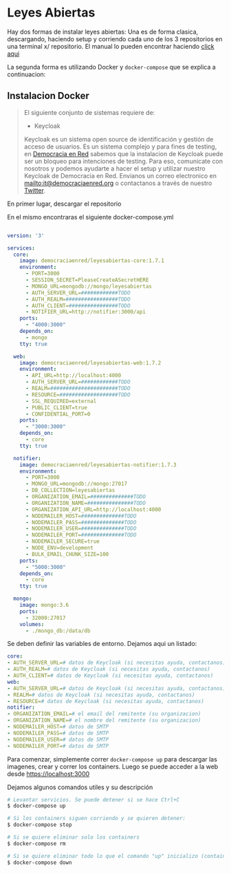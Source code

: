 # Leyes Abiertas 



Hay dos formas de instalar leyes abiertas: Una es de forma clasica, descargando, haciendo setup y corriendo cada uno de los 3 repositorios en una terminal x/ repositorio. El manual lo pueden encontrar haciendo [click aqui](/instalacion-clasica.md)

La segunda forma es utilizando Docker y `docker-compose` que se explica a continuacion:

## Instalacion Docker

> El siguiente conjunto de sistemas requiere de:
> - Keycloak
> 
> Keycloak es un sistema open source de identificación y gestión de acceso de usuarios. Es un sistema complejo y para fines de testing, en [Democracia en Red](https://democraciaenred.org) sabemos que la instalacion de Keycloak puede ser un bloqueo para intenciones de testing. Para eso, comunicate con nosotros y podemos ayudarte a hacer el setup y utilizar nuestro Keycloak de Democracia en Red. Envianos un correo electronico en [mailto:it@democraciaenred.org](it@democraciaenred.org) o contactanos a través de nuestro [Twitter](https://twitter.com/fundacionDER).

En primer lugar, descargar el repositorio

En el mismo encontraras el siguiente docker-compose.yml

```yaml

version: '3'

services:
  core:
    image: democraciaenred/leyesabiertas-core:1.7.1
    environment:
      - PORT=3000
      - SESSION_SECRET=PleaseCreateASecretHERE
      - MONGO_URL=mongodb://mongo/leyesabiertas
      - AUTH_SERVER_URL=############TODO
      - AUTH_REALM=#################TODO
      - AUTH_CLIENT=################TODO
      - NOTIFIER_URL=http://notifier:3000/api
    ports:
      - "4000:3000"
    depends_on:
      - mongo
    tty: true

  web:
    image: democraciaenred/leyesabiertas-web:1.7.2
    environment:
      - API_URL=http://localhost:4000
      - AUTH_SERVER_URL=############TODO
      - REALM=######################TODO
      - RESOURCE=###################TODO
      - SSL_REQUIRED=external
      - PUBLIC_CLIENT=true
      - CONFIDENTIAL_PORT=0
    ports:
      - "3000:3000"
    depends_on:
      - core
    tty: true

  notifier:
    image: democraciaenred/leyesabiertas-notifier:1.7.3
    environment:
      - PORT=3000
      - MONGO_URL=mongodb://mongo:27017
      - DB_COLLECTION=leyesabiertas
      - ORGANIZATION_EMAIL=##############TODO
      - ORGANIZATION_NAME=###############TODO
      - ORGANIZATION_API_URL=http://localhost:4000
      - NODEMAILER_HOST=##############TODO
      - NODEMAILER_PASS=##############TODO
      - NODEMAILER_USER=##############TODO
      - NODEMAILER_PORT=##############TODO
      - NODEMAILER_SECURE=true
      - NODE_ENV=development
      - BULK_EMAIL_CHUNK_SIZE=100
    ports:
      - "5000:3000"
    depends_on:
      - core
    tty: true

  mongo:
    image: mongo:3.6
    ports:
      - 32000:27017
    volumes:
      - ./mongo_db:/data/db
```

Se deben definir las variables de entorno. Dejamos aqui un listado:

```yaml
core:
- AUTH_SERVER_URL=# datos de Keycloak (si necesitas ayuda, contactanos)
- AUTH_REALM=# datos de Keycloak (si necesitas ayuda, contactanos)
- AUTH_CLIENT=# datos de Keycloak (si necesitas ayuda, contactanos)
web:
- AUTH_SERVER_URL=# datos de Keycloak (si necesitas ayuda, contactanos)
- REALM=# datos de Keycloak (si necesitas ayuda, contactanos)
- RESOURCE=# datos de Keycloak (si necesitas ayuda, contactanos)
notifier:
- ORGANIZATION_EMAIL=# el email del remitente (su organizacion)
- ORGANIZATION_NAME=# el nombre del remitente (su organizacion)
- NODEMAILER_HOST=# datos de SMTP
- NODEMAILER_PASS=# datos de SMTP
- NODEMAILER_USER=# datos de SMTP
- NODEMAILER_PORT=# datos de SMTP

```
Para comenzar, simplemente correr `docker-compose up` para descargar las imagenes, crear y correr los containers. Luego se puede acceder a la web desde [https://localhost:3000](https://localhost:3000)


Dejamos algunos comandos utiles y su descripción

```bash
# Levantar servicios. Se puede detener si se hace Ctrl+C
$ docker-compose up

# Si los containers siguen corriendo y se quieren detener:
$ docker-compose stop

# Si se quiere eliminar solo los containers
$ docker-compose rm

# Si se quiere eliminar todo lo que el comando "up" inicializo (containers, volumenes, imagenes, etc)
$ docker-compose down
```

